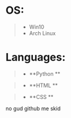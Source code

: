 # **OS:**

> - Win10
> - Arch Linux

# Languages:

> - **Python **

> - **HTML **

> - **CSS **







no gud github me skid
